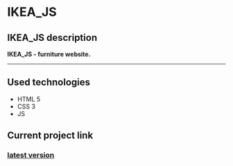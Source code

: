 # IKEA_JS

## IKEA_JS description
**IKEA_JS - furniture website.**
___

## Used technologies  
+ HTML 5
+ CSS 3
+ JS

## Current project link

### [latest version](https://alfaro23.github.io/IKEA_JS/)
